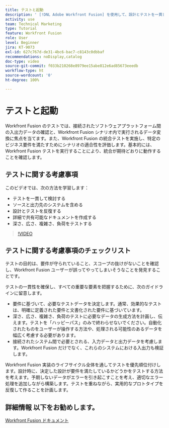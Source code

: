 ```yaml
---
title: テストと起動
description: ' [!DNL Adobe Workfront Fusion] を使用して、設計とテストを一貫して反復し、詳細で共有可能なドキュメントを作成する方法を説明します。'
activity: use
team: Technical Marketing
type: Tutorial
feature: Workfront Fusion
role: User
level: Beginner
jira: KT-9073
exl-id: 627c767d-de31-4bc6-bac7-c8143c0dbbaf
recommendations: noDisplay,catalog
doc-type: video
source-git-commit: f033b210268e8979ee15abe812e6ad85673eeedb
workflow-type: ht
source-wordcount: '0'
ht-degree: 100%

---
```


# テストと起動

Workfront Fusion のテストでは、接続されたソフトウェアプラットフォーム間の入出力データの確認と、Workfront Fusion シナリオ内で実行されるデータ変換に焦点を当てます。また、Workfront Fusion の統合テストを実施し、特定のビジネス要件を満たすためにシナリオの適合性を評価します。基本的には、Workfront Fusion テストを実行することにより、統合が期待どおりに動作することを確認します。

## テストに関する考慮事項

このビデオでは、次の方法を学習します：

* テストを一貫して検討する
* ソースと出力先のシステムを含める
* 設計とテストを反復する
* 詳細で共有可能なドキュメントを作成する
* 深さ、広さ、複雑さ、負荷をテストする

>[!VIDEO](https://video.tv.adobe.com/v/335315/?quality=12&learn=on)

## テストに関する考慮事項のチェックリスト

テストの目的は、要件が守られていること、スコープの抜けがないことを確認し、Workfront Fusion ユーザーが誤ってやってしまいそうなことを発見することです。

テストの一貫性を確保し、すべての重要な要素を把握するために、次のガイドラインに留意します。

* 要件に基づいて、必要なテストデータを決定します。通常、効果的なテストは、明確に定義された要件と文書化された要件に基づいています。
* 深さ、広さ、複雑さ、負荷のテストに必要なデータの生成方法を計画し、伝えます。テストを「ハッピーパス」のみで終わらせないでください。自動化されたものをユーザーが操作する方法や、処理される可能性のあるデータを幅広く考慮する必要があります。
* 接続されたシステム間で必要とされる、入力データと出力データを考慮します。Workfront Fusion だけでなく、これらのシステムにおける入出力も検証します。

Workfront Fusion 実装のライフサイクル全体を通してテストを優先順位付けします。設計時に、決定した設計が要件を満たしているかどうかをテストする方法を考えます。予期しないデータがエラーを引き起こすことを考え、適切なエラー処理を追加しながら構築します。テストを重ねながら、実用的なプロトタイプを反復して作ることを計画します。

## 詳細情報 以下をお勧めします。

[Workfront Fusion ドキュメント](https://experienceleague.adobe.com/docs/workfront/using/adobe-workfront-fusion/workfront-fusion-2.html?lang=ja)
